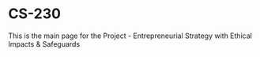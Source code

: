 # CS-230

This is the main page for the Project - Entrepreneurial Strategy with Ethical Impacts &amp; Safeguards
